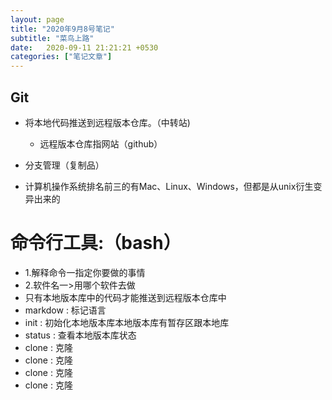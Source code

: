 ```yaml
---
layout: page
title: "2020年9月8号笔记"
subtitle: "菜鸟上路"
date:   2020-09-11 21:21:21 +0530
categories: ["笔记文章"]
---
```


## Git
- 将本地代码推送到远程版本仓库。（中转站)
  - 远程版本仓库指网站（github）
- 分支管理（复制品）

- 计算机操作系统排名前三的有Mac、Linux、Windows，但都是从unix衍生变异出来的

# 命令行工具:（bash）
  - 1.解释命令一指定你要做的事情
  - 2.软件名一>用哪个软件去做
  - 只有本地版本库中的代码才能推送到远程版本仓库中
  - markdow : 标记语言
  - init : 初始化本地版本库本地版本库有暂存区跟本地库
  - status : 查看本地版本库状态
  - clone  : 克隆
  - clone  : 克隆
  - clone  : 克隆
  - clone  : 克隆

